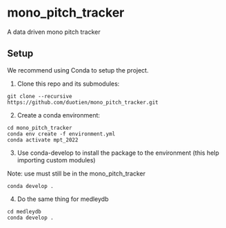 # mono_pitch_tracker
A data driven mono pitch tracker

## Setup
We recommend using Conda to setup the project.
1. Clone this repo and its submodules:
```
git clone --recursive https://github.com/duotien/mono_pitch_tracker.git
```

2. Create a conda environment:
```
cd mono_pitch_tracker
conda env create -f environment.yml
conda activate mpt_2022
```

3. Use conda-develop to install the package to the environment (this help importing custom modules)

Note: use must still be in the mono_pitch_tracker
```
conda develop .
```

4. Do the same thing for medleydb
```
cd medleydb
conda develop .
```